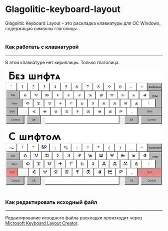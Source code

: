 # Glagolitic-keyboard-layout
Glagolitic Keyboard Layout - это раскладка клавиатуры для ОС Windows, содержащая символы глаголицы.<br>
<br>
### Как работать с клавиатурой
---
В этой клавиатуре нет кириллицы. Только глаголица.<br><br>
![Инструкция](manual.png)<br><br>
### Как редактировать исходный файл
---
Редактирование исходного файла раскладки произходит через [Microsoft Keyboard Layout Creator](https://www.microsoft.com/en-us/download/details.aspx?id=102134).
